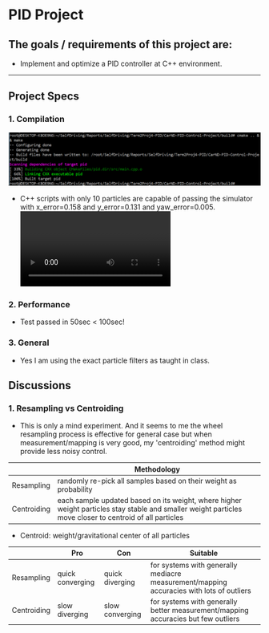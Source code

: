 # PID Project

## The goals / requirements of this project are:

* Implement and optimize a PID controller at C++ environment.

[//]: # (Image References)
[image1]: ./Compile.PNG
[video1]: ./ScreenCaptureProject2.mp4

---

## Project Specs

### 1. Compilation
![alt text][image1]
* C++ scripts with only 10 particles are capable of passing the simulator with x_error=0.158 and y_error=0.131 and yaw_error=0.005.
![alt text][video1]
### 2. Performance
* Test passed in 50sec < 100sec!

### 3. General
* Yes I am using the exact particle filters as taught in class.

## Discussions

### 1. Resampling vs Centroiding
* This is only a mind experiment. And it seems to me the wheel resampling process is effective for general case but when measurement/mapping is very good, my 'centroiding' method might provide less noisy control.

|           | Methodology                                             |
|-----------|---------------------------------------------------------|
|Resampling |randomly re-pick all samples based on their weight as probability|
|Centroiding|each sample updated based on its weight, where higher weight particles stay stable and smaller weight particles move closer to centroid of all particles|
* Centroid: weight/gravitational center of all particles

|           | Pro            | Con           | Suitable                                                    |
|-----------|----------------|---------------|-------------------------------------------------------------|
|Resampling |quick converging|quick diverging| for systems with generally mediacre measurement/mapping accuracies with lots of outliers|
|Centroiding|slow diverging  |slow converging| for systems with generally better measurement/mapping accuracies but few outliers|

